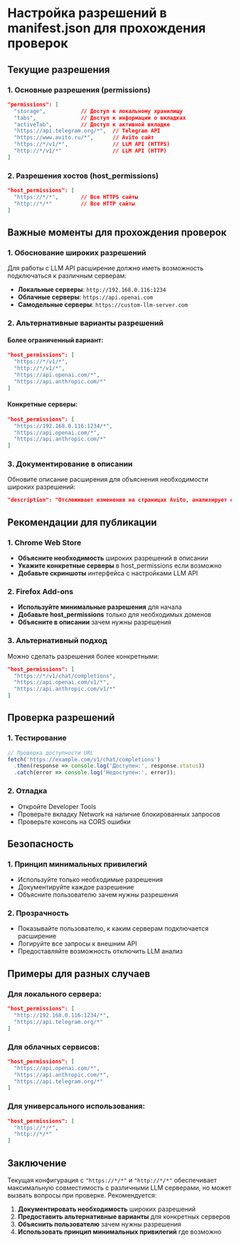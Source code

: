 # Настройка разрешений в manifest.json для прохождения проверок

## Текущие разрешения

### 1. Основные разрешения (permissions)
```json
"permissions": [
  "storage",           // Доступ к локальному хранилищу
  "tabs",              // Доступ к информации о вкладках
  "activeTab",         // Доступ к активной вкладке
  "https://api.telegram.org/*",  // Telegram API
  "https://www.avito.ru/*",      // Avito сайт
  "https://*/v1/*",              // LLM API (HTTPS)
  "http://*/v1/*"                // LLM API (HTTP)
]
```

### 2. Разрешения хостов (host_permissions)
```json
"host_permissions": [
  "https://*/*",       // Все HTTPS сайты
  "http://*/*"         // Все HTTP сайты
]
```

## Важные моменты для прохождения проверок

### 1. Обоснование широких разрешений

Для работы с LLM API расширение должно иметь возможность подключаться к различным серверам:

- **Локальные серверы**: `http://192.168.0.116:1234`
- **Облачные серверы**: `https://api.openai.com`
- **Самодельные серверы**: `https://custom-llm-server.com`

### 2. Альтернативные варианты разрешений

#### Более ограниченный вариант:
```json
"host_permissions": [
  "https://*/v1/*",
  "http://*/v1/*",
  "https://api.openai.com/*",
  "https://api.anthropic.com/*"
]
```

#### Конкретные серверы:
```json
"host_permissions": [
  "https://192.168.0.116:1234/*",
  "https://api.openai.com/*",
  "https://api.anthropic.com/*"
]
```

### 3. Документирование в описании

Обновите описание расширения для объяснения необходимости широких разрешений:

```json
"description": "Отслеживает изменения на страницах Avito, анализирует объявления через LLM API и отправляет уведомления в Telegram. Требует доступ к LLM серверам для интеллектуальной фильтрации объявлений."
```

## Рекомендации для публикации

### 1. Chrome Web Store
- **Объясните необходимость** широких разрешений в описании
- **Укажите конкретные серверы** в host_permissions если возможно
- **Добавьте скриншоты** интерфейса с настройками LLM API

### 2. Firefox Add-ons
- **Используйте минимальные разрешения** для начала
- **Добавьте host_permissions** только для необходимых доменов
- **Объясните в описании** зачем нужны разрешения

### 3. Альтернативный подход
Можно сделать разрешения более конкретными:

```json
"host_permissions": [
  "https://*/v1/chat/completions",
  "https://api.openai.com/v1/*",
  "https://api.anthropic.com/v1/*"
]
```

## Проверка разрешений

### 1. Тестирование
```javascript
// Проверка доступности URL
fetch('https://example.com/v1/chat/completions')
  .then(response => console.log('Доступен:', response.status))
  .catch(error => console.log('Недоступен:', error));
```

### 2. Отладка
- Откройте Developer Tools
- Проверьте вкладку Network на наличие блокированных запросов
- Проверьте консоль на CORS ошибки

## Безопасность

### 1. Принцип минимальных привилегий
- Используйте только необходимые разрешения
- Документируйте каждое разрешение
- Объясните пользователю зачем нужны разрешения

### 2. Прозрачность
- Показывайте пользователю, к каким серверам подключается расширение
- Логируйте все запросы к внешним API
- Предоставляйте возможность отключить LLM анализ

## Примеры для разных случаев

### Для локального сервера:
```json
"host_permissions": [
  "http://192.168.0.116:1234/*",
  "https://api.telegram.org/*"
]
```

### Для облачных сервисов:
```json
"host_permissions": [
  "https://api.openai.com/*",
  "https://api.anthropic.com/*",
  "https://api.telegram.org/*"
]
```

### Для универсального использования:
```json
"host_permissions": [
  "https://*/*",
  "http://*/*"
]
```

## Заключение

Текущая конфигурация с `"https://*/*"` и `"http://*/*"` обеспечивает максимальную совместимость с различными LLM серверами, но может вызвать вопросы при проверке. Рекомендуется:

1. **Документировать необходимость** широких разрешений
2. **Предоставить альтернативные варианты** для конкретных серверов
3. **Объяснить пользователю** зачем нужны разрешения
4. **Использовать принцип минимальных привилегий** где возможно
